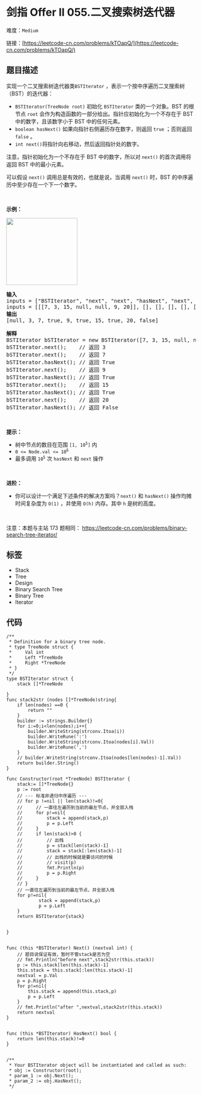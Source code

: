# 剑指 Offer II 055.二叉搜索树迭代器

难度：`Medium`

 链接：[https://leetcode-cn.com/problems/kTOapQ/](https://leetcode-cn.com/problems/kTOapQ/)

## 题目描述

<p>实现一个二叉搜索树迭代器类<code>BSTIterator</code> ，表示一个按中序遍历二叉搜索树（BST）的迭代器：</p>

<div class="original__bRMd">
<div>
<ul>
	<li><code>BSTIterator(TreeNode root)</code> 初始化 <code>BSTIterator</code> 类的一个对象。BST 的根节点 <code>root</code> 会作为构造函数的一部分给出。指针应初始化为一个不存在于 BST 中的数字，且该数字小于 BST 中的任何元素。</li>
	<li><code>boolean hasNext()</code> 如果向指针右侧遍历存在数字，则返回 <code>true</code> ；否则返回 <code>false</code> 。</li>
	<li><code>int next()</code>将指针向右移动，然后返回指针处的数字。</li>
</ul>

<p>注意，指针初始化为一个不存在于 BST 中的数字，所以对 <code>next()</code> 的首次调用将返回 BST 中的最小元素。</p>
</div>
</div>

<p>可以假设&nbsp;<code>next()</code>&nbsp;调用总是有效的，也就是说，当调用 <code>next()</code>&nbsp;时，BST 的中序遍历中至少存在一个下一个数字。</p>

<p>&nbsp;</p>

<p><strong>示例：</strong></p>

<p><img alt="" src="https://assets.leetcode.com/uploads/2018/12/25/bst-tree.png" style="width: 189px; height: 178px;" /></p>

<pre>
<strong>输入</strong>
inputs = [&quot;BSTIterator&quot;, &quot;next&quot;, &quot;next&quot;, &quot;hasNext&quot;, &quot;next&quot;, &quot;hasNext&quot;, &quot;next&quot;, &quot;hasNext&quot;, &quot;next&quot;, &quot;hasNext&quot;]
inputs = [[[7, 3, 15, null, null, 9, 20]], [], [], [], [], [], [], [], [], []]
<strong>输出</strong>
[null, 3, 7, true, 9, true, 15, true, 20, false]

<strong>解释</strong>
BSTIterator bSTIterator = new BSTIterator([7, 3, 15, null, null, 9, 20]);
bSTIterator.next();    // 返回 3
bSTIterator.next();    // 返回 7
bSTIterator.hasNext(); // 返回 True
bSTIterator.next();    // 返回 9
bSTIterator.hasNext(); // 返回 True
bSTIterator.next();    // 返回 15
bSTIterator.hasNext(); // 返回 True
bSTIterator.next();    // 返回 20
bSTIterator.hasNext(); // 返回 False
</pre>

<p>&nbsp;</p>

<p><strong>提示：</strong></p>

<ul>
	<li>树中节点的数目在范围 <code>[1, 10<sup>5</sup>]</code> 内</li>
	<li><code>0 &lt;= Node.val &lt;= 10<sup>6</sup></code></li>
	<li>最多调用 <code>10<sup>5</sup></code> 次 <code>hasNext</code> 和 <code>next</code> 操作</li>
</ul>

<p>&nbsp;</p>

<p><strong>进阶：</strong></p>

<ul>
	<li>你可以设计一个满足下述条件的解决方案吗？<code>next()</code> 和 <code>hasNext()</code> 操作均摊时间复杂度为 <code>O(1)</code> ，并使用 <code>O(h)</code> 内存。其中 <code>h</code> 是树的高度。</li>
</ul>

<p>&nbsp;</p>

<p><meta charset="UTF-8" />注意：本题与主站 173&nbsp;题相同：&nbsp;<a href="https://leetcode-cn.com/problems/binary-search-tree-iterator/">https://leetcode-cn.com/problems/binary-search-tree-iterator/</a></p>

## 标签

 - Stack 
 - Tree 
 - Design 
 - Binary Search Tree 
 - Binary Tree 
 - Iterator 

## 代码

```golang
/**
 * Definition for a binary tree node.
 * type TreeNode struct {
 *     Val int
 *     Left *TreeNode
 *     Right *TreeNode
 * }
 */
type BSTIterator struct {
    stack []*TreeNode
    
}
func stack2str (nodes []*TreeNode)string{
    if len(nodes) ==0 {
        return ""
    }
    builder := strings.Builder{}
    for i:=0;i<len(nodes);i++{
        builder.WriteString(strconv.Itoa(i))
        builder.WriteRune(':')
        builder.WriteString(strconv.Itoa(nodes[i].Val))
        builder.WriteRune(',')
    }
    // builder.WriteString(strconv.Itoa(nodes[len(nodes)-1].Val))
    return builder.String()
}

func Constructor(root *TreeNode) BSTIterator {
    stack:= []*TreeNode{}
    p := root
    // --- 标准非递归中序遍历 ---
    // for p !=nil || len(stack)!=0{
    //     // 一直往左遍历到当前的最左节点，并全部入栈
    //     for p!=nil{
    //         stack = append(stack,p)
    //         p = p.Left
    //     }
    //     if len(stack)>0 {
    //         // 出栈
    //         p = stack[len(stack)-1]
    //         stack = stack[:len(stack)-1]
    //         // 出栈的时候就是要访问的时候
    //         // visit(p)
    //         fmt.Println(p)
    //         p = p.Right
    //     }
    // }
    // 一直往左遍历到当前的最左节点，并全部入栈
    for p!=nil{
            stack = append(stack,p)
            p = p.Left
    }
    return BSTIterator{stack}

    
}


func (this *BSTIterator) Next() (nextval int) {
    // 题目说保证有效，暂时不管stack是否为空
    // fmt.Println("before next",stack2str(this.stack))
    p := this.stack[len(this.stack)-1]
    this.stack = this.stack[:len(this.stack)-1]
    nextval = p.Val
    p = p.Right
    for p!=nil{
        this.stack = append(this.stack,p)
        p = p.Left
    }
    // fmt.Println("after ",nextval,stack2str(this.stack))
    return nextval
}   


func (this *BSTIterator) HasNext() bool {
    return len(this.stack)!=0
}


/**
 * Your BSTIterator object will be instantiated and called as such:
 * obj := Constructor(root);
 * param_1 := obj.Next();
 * param_2 := obj.HasNext();
 */
```